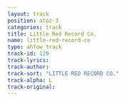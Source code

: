 ```yaml
---
layout: track
position: atoz-3
categories: track
title: Little Red Record Co.
name: little-red-record-co
type: ahfow_track
track-id: 129
track-lyrics: 
track-author: 
track-sort: "LITTLE RED RECORD CO."
track-alpha: L
track-original: 
---
```

